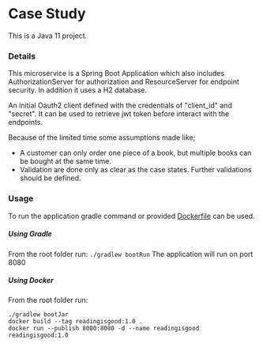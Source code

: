 # Case Study  

This is a Java 11 project.  

### Details  

This microservice is a Spring Boot Application which also includes AuthorizationServer for authorization and ResourceServer for endpoint security. In addition it uses a H2 database.  

An initial Oauth2 client defined with the credentials of "client_id" and "secret". It can be used to retrieve jwt token before interact with the endpoints.  

Because of the limited time some assumptions made like;  

* A customer can only order one piece of a book, but multiple books can be bought at the same time.  
* Validation are done only as clear as the case states. Further validations should be defined.  
   

### Usage  

To run the application gradle command or provided [Dockerfile](Dockerfile) can be used.  

##### Using Gradle  
From the root folder run: `./gradlew bootRun` The application will run on port 8080

##### Using Docker  
From the root folder run:  

`./gradlew bootJar`  
`docker build --tag readingisgood:1.0 .`  
`docker run --publish 8080:8080 -d --name readingisgood readingisgood:1.0`  
